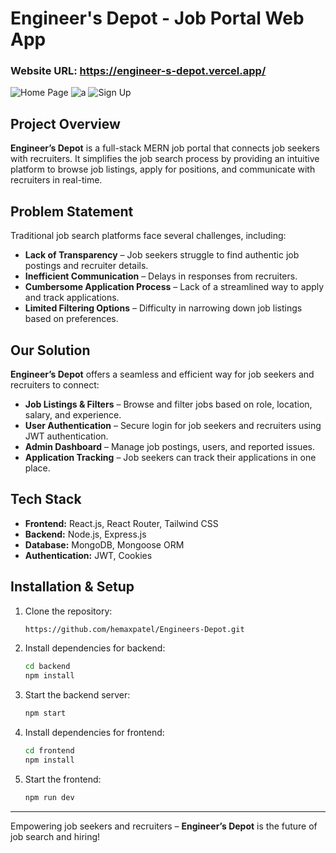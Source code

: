 # Engineer's Depot - Job Portal Web App

### Website URL: https://engineer-s-depot.vercel.app/

![Home Page](https://github.com/user-attachments/assets/3a4ff628-b059-4a22-a47b-e86c0a3ad06f)
![a](https://github.com/user-attachments/assets/f10f66a0-b9e5-4812-a0a6-1f2f2de608d9)
![Sign Up](https://github.com/user-attachments/assets/bec60b7c-2031-4933-acc1-ac49640451a5)

## Project Overview
**Engineer’s Depot** is a full-stack MERN job portal that connects job seekers with recruiters. It simplifies the job search process by providing an intuitive platform to browse job listings, apply for positions, and communicate with recruiters in real-time.

## Problem Statement
Traditional job search platforms face several challenges, including:
- **Lack of Transparency** – Job seekers struggle to find authentic job postings and recruiter details.
- **Inefficient Communication** – Delays in responses from recruiters.
- **Cumbersome Application Process** – Lack of a streamlined way to apply and track applications.
- **Limited Filtering Options** – Difficulty in narrowing down job listings based on preferences.

## Our Solution
**Engineer’s Depot** offers a seamless and efficient way for job seekers and recruiters to connect:

- **Job Listings & Filters** – Browse and filter jobs based on role, location, salary, and experience.
- **User Authentication** – Secure login for job seekers and recruiters using JWT authentication.
- **Admin Dashboard** – Manage job postings, users, and reported issues.
- **Application Tracking** – Job seekers can track their applications in one place.

## Tech Stack
- **Frontend:** React.js, React Router, Tailwind CSS  
- **Backend:** Node.js, Express.js  
- **Database:** MongoDB, Mongoose ORM  
- **Authentication:** JWT, Cookies  

## Installation & Setup
1. Clone the repository:
   ```sh
   https://github.com/hemaxpatel/Engineers-Depot.git
   ```
2. Install dependencies for backend:
   ```sh
   cd backend
   npm install
   ```
3. Start the backend server:
   ```sh
   npm start
   ```
4. Install dependencies for frontend:
   ```sh
   cd frontend
   npm install
   ```
5. Start the frontend:
   ```sh
   npm run dev
   ```

---
Empowering job seekers and recruiters – **Engineer’s Depot** is the future of job search and hiring!

